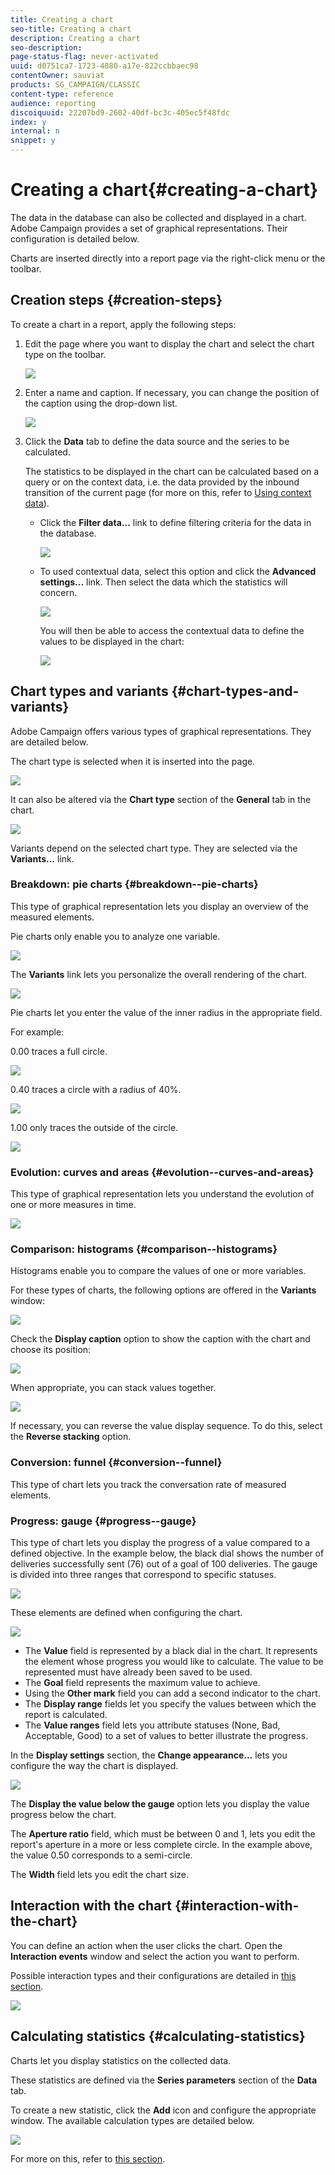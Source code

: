 ```yaml
---
title: Creating a chart
seo-title: Creating a chart
description: Creating a chart
seo-description: 
page-status-flag: never-activated
uuid: d0751ca7-1723-4880-a17e-822ccbbaec98
contentOwner: sauviat
products: SG_CAMPAIGN/CLASSIC
content-type: reference
audience: reporting
discoiquuid: 22207bd9-2602-40df-bc3c-405ec5f48fdc
index: y
internal: n
snippet: y
---
```


# Creating a chart{#creating-a-chart}

The data in the database can also be collected and displayed in a chart. Adobe Campaign provides a set of graphical representations. Their configuration is detailed below.

Charts are inserted directly into a report page via the right-click menu or the toolbar.

## Creation steps {#creation-steps}

To create a chart in a report, apply the following steps:

1. Edit the page where you want to display the chart and select the chart type on the toolbar.

   ![](assets/s_advuser_report_page_activity_04.png)

1. Enter a name and caption. If necessary, you can change the position of the caption using the drop-down list.

   ![](assets/s_ncs_advuser_report_wizard_018.png)

1. Click the **Data** tab to define the data source and the series to be calculated.

   The statistics to be displayed in the chart can be calculated based on a query or on the context data, i.e. the data provided by the inbound transition of the current page (for more on this, refer to [Using context data](../../reporting/using/creating-a-chart.md#using-context-data)).

    * Click the **Filter data...** link to define filtering criteria for the data in the database.
    
      ![](assets/reporting_graph_add_filter.png)

    * To used contextual data, select this option and click the **Advanced settings...** link. Then select the data which the statistics will concern.
    
      ![](assets/reporting_graph_from_context.png)

      You will then be able to access the contextual data to define the values to be displayed in the chart:
    
      ![](assets/reporting_graph_select-from_context.png)

## Chart types and variants {#chart-types-and-variants}

Adobe Campaign offers various types of graphical representations. They are detailed below.

The chart type is selected when it is inserted into the page. 

![](assets/s_advuser_report_page_activity_04.png)

It can also be altered via the **Chart type** section of the **General** tab in the chart.

![](assets/reporting_change_graph_type.png)

Variants depend on the selected chart type. They are selected via the **Variants...** link.

### Breakdown: pie charts {#breakdown--pie-charts}

This type of graphical representation lets you display an overview of the measured elements.

Pie charts only enable you to analyze one variable.

![](assets/reporting_graph_type_sector_1.png)

The **Variants** link lets you personalize the overall rendering of the chart.

![](assets/reporting_graph_type_sector_2.png)

Pie charts let you enter the value of the inner radius in the appropriate field.

For example:

0.00 traces a full circle.

![](assets/s_ncs_advuser_report_sector_exple1.png)

0.40 traces a circle with a radius of 40%.

![](assets/s_ncs_advuser_report_sector_exple2.png)

1.00 only traces the outside of the circle.

![](assets/s_ncs_advuser_report_sector_exple3.png)

### Evolution: curves and areas {#evolution--curves-and-areas}

This type of graphical representation lets you understand the evolution of one or more measures in time. 

![](assets/reporting_graph_type_curve.png)

### Comparison: histograms {#comparison--histograms}

Histograms enable you to compare the values of one or more variables.

For these types of charts, the following options are offered in the **Variants** window:

![](assets/reporting_select_graph_var.png)

Check the **Display caption** option to show the caption with the chart and choose its position:

![](assets/reporting_select_graph_legend.png)

When appropriate, you can stack values together.

![](assets/reporting_graph_type_histo.png)

If necessary, you can reverse the value display sequence. To do this, select the **Reverse stacking** option.

### Conversion: funnel {#conversion--funnel}

This type of chart lets you track the conversation rate of measured elements.

### Progress: gauge {#progress--gauge}

This type of chart lets you display the progress of a value compared to a defined objective. In the example below, the black dial shows the number of deliveries successfully sent (76) out of a goal of 100 deliveries. The gauge is divided into three ranges that correspond to specific statuses.

![](assets/reporting_graph_type_gauge.png)

These elements are defined when configuring the chart.

![](assets/reporting_graph_type_gauge1.png)

* The **Value** field is represented by a black dial in the chart. It represents the element whose progress you would like to calculate. The value to be represented must have already been saved to be used.
* The **Goal** field represents the maximum value to achieve.
* Using the **Other mark** field you can add a second indicator to the chart.
* The **Display range** fields let you specify the values between which the report is calculated.
* The **Value ranges** field lets you attribute statuses (None, Bad, Acceptable, Good) to a set of values to better illustrate the progress.

In the **Display settings** section, the **Change appearance...** lets you configure the way the chart is displayed.

![](assets/reporting_graph_type_gauge2.png)

The **Display the value below the gauge** option lets you display the value progress below the chart.

The **Aperture ratio** field, which must be between 0 and 1, lets you edit the report's aperture in a more or less complete circle. In the example above, the value 0.50 corresponds to a semi-circle.

The **Width** field lets you edit the chart size.

## Interaction with the chart {#interaction-with-the-chart}

You can define an action when the user clicks the chart. Open the **Interaction events** window and select the action you want to perform.

Possible interaction types and their configurations are detailed in [this section](../../web/using/static-elements-in-a-web-form.md#inserting-html-content).

![](assets/s_ncs_advuser_report_wizard_017.png)

## Calculating statistics {#calculating-statistics}

Charts let you display statistics on the collected data.

These statistics are defined via the **Series parameters** section of the **Data** tab.

To create a new statistic, click the **Add** icon and configure the appropriate window. The available calculation types are detailed below.

![](assets/reporting_add_statistics.png)

For more on this, refer to [this section](../../reporting/using/using-the-descriptive-analysis-wizard.md#statistics-calculation).

